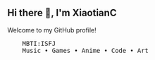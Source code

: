 ## Hi there 👋, I'm XiaotianC
Welcome to my GitHub profile!
<pre>
    MBTI:ISFJ
    Music • Games • Anime • Code • Art
</pre>
<!--
**xiaotian7196/xiaotian7196** is a ✨ _special_ ✨ repository because its `README.md` (this file) appears on your GitHub profile.

Here are some ideas to get you started:

- 🔭 I’m currently working on ...
- 🌱 I’m currently learning ...
- 👯 I’m looking to collaborate on ...
- 🤔 I’m looking for help with ...
- 💬 Ask me about ...
- 📫 How to reach me: ...
- 😄 Pronouns: ...
- ⚡ Fun fact: ...
-->
